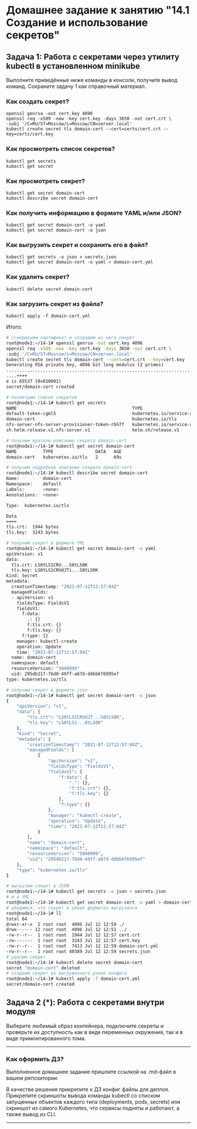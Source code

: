 # Домашнее задание к занятию "14.1 Создание и использование секретов"

## Задача 1: Работа с секретами через утилиту kubectl в установленном minikube

Выполните приведённые ниже команды в консоли, получите вывод команд. Сохраните
задачу 1 как справочный материал.

### Как создать секрет?

```
openssl genrsa -out cert.key 4096
openssl req -x509 -new -key cert.key -days 3650 -out cert.crt \
-subj '/C=RU/ST=Moscow/L=Moscow/CN=server.local'
kubectl create secret tls domain-cert --cert=certs/cert.crt --key=certs/cert.key
```

### Как просмотреть список секретов?

```
kubectl get secrets
kubectl get secret
```

### Как просмотреть секрет?

```
kubectl get secret domain-cert
kubectl describe secret domain-cert
```

### Как получить информацию в формате YAML и/или JSON?

```
kubectl get secret domain-cert -o yaml
kubectl get secret domain-cert -o json
```

### Как выгрузить секрет и сохранить его в файл?

```
kubectl get secrets -o json > secrets.json
kubectl get secret domain-cert -o yaml > domain-cert.yml
```

### Как удалить секрет?

```
kubectl delete secret domain-cert
```

### Как загрузить секрет из файла?

```
kubectl apply -f domain-cert.yml
```

Итого:
```bash
# сгнерируем сертификат и создадим из него секрет
root@node1:~/14-1# openssl genrsa -out cert.key 4096
openssl req -x509 -new -key cert.key -days 3650 -out cert.crt \
-subj '/C=RU/ST=Moscow/L=Moscow/CN=server.local'
kubectl create secret tls domain-cert --cert=cert.crt --key=cert.key
Generating RSA private key, 4096 bit long modulus (2 primes)
........................................................................++++
....++++
e is 65537 (0x010001)
secret/domain-cert created

# посмотрим список секретов
root@node1:~/14-1# kubectl get secrets
NAME                                            TYPE                                  DATA   AGE
default-token-cgml5                             kubernetes.io/service-account-token   3      45d
domain-cert                                     kubernetes.io/tls                     2      11s
nfs-server-nfs-server-provisioner-token-rbh7f   kubernetes.io/service-account-token   3      11d
sh.helm.release.v1.nfs-server.v1                helm.sh/release.v1                    1      11d

# получим краткое описание секрета domain-cert
root@node1:~/14-1# kubectl get secret domain-cert
NAME          TYPE                DATA   AGE
domain-cert   kubernetes.io/tls   2      69s

# получим подробное описание секрета domain-cert
root@node1:~/14-1# kubectl describe secret domain-cert
Name:         domain-cert
Namespace:    default
Labels:       <none>
Annotations:  <none>

Type:  kubernetes.io/tls

Data
====
tls.crt:  1944 bytes
tls.key:  3243 bytes

# получим секрет в формате YML
root@node1:~/14-1# kubectl get secret domain-cert -o yaml
apiVersion: v1
data:
  tls.crt: LS0tLS1CRU...S0tLS0K
  tls.key: LS0tLS1CRUdJTi...S0tLS0K
kind: Secret
metadata:
  creationTimestamp: "2021-07-12T12:57:04Z"
  managedFields:
  - apiVersion: v1
    fieldsType: FieldsV1
    fieldsV1:
      f:data:
        .: {}
        f:tls.crt: {}
        f:tls.key: {}
      f:type: {}
    manager: kubectl-create
    operation: Update
    time: "2021-07-12T12:57:04Z"
  name: domain-cert
  namespace: default
  resourceVersion: "5040999"
  uid: 295db217-76d0-49ff-a67d-ddbb6f6995ef
type: kubernetes.io/tls

# получим секрет в формате json
root@node1:~/14-1# kubectl get secret domain-cert -o json
{
    "apiVersion": "v1",
    "data": {
        "tls.crt": "LS0tLS1CRUdJT...S0tLS0K",
        "tls.key": "LS0tLS1...0tLS0K"
    },
    "kind": "Secret",
    "metadata": {
        "creationTimestamp": "2021-07-12T12:57:04Z",
        "managedFields": [
            {
                "apiVersion": "v1",
                "fieldsType": "FieldsV1",
                "fieldsV1": {
                    "f:data": {
                        ".": {},
                        "f:tls.crt": {},
                        "f:tls.key": {}
                    },
                    "f:type": {}
                },
                "manager": "kubectl-create",
                "operation": "Update",
                "time": "2021-07-12T12:57:04Z"
            }
        ],
        "name": "domain-cert",
        "namespace": "default",
        "resourceVersion": "5040999",
        "uid": "295db217-76d0-49ff-a67d-ddbb6f6995ef"
    },
    "type": "kubernetes.io/tls"
}

# выгрузим секрет в JSON
root@node1:~/14-1# kubectl get secrets -o json > secrets.json
# и в YML
root@node1:~/14-1# kubectl get secret domain-cert -o yaml > domain-cert.yml
# убедимся, что секрет в обоих форматах выгрузился
root@node1:~/14-1# ll
total 64
drwxr-xr-x  2 root root  4096 Jul 12 12:59 ./
drwx------ 12 root root  4096 Jul 12 12:51 ../
-rw-r--r--  1 root root  1944 Jul 12 12:57 cert.crt
-rw-------  1 root root  3243 Jul 12 12:57 cert.key
-rw-r--r--  1 root root  7413 Jul 12 12:59 domain-cert.yml
-rw-r--r--  1 root root 40389 Jul 12 12:59 secrets.json
# удалим секрет
root@node1:~/14-1# kubectl delete secret domain-cert
secret "domain-cert" deleted
# создаим секрет из выгруженного ранее конфига
root@node1:~/14-1# kubectl apply -f domain-cert.yml
secret/domain-cert created
```

## Задача 2 (*): Работа с секретами внутри модуля

Выберите любимый образ контейнера, подключите секреты и проверьте их доступность
как в виде переменных окружения, так и в виде примонтированного тома.

---

### Как оформить ДЗ?

Выполненное домашнее задание пришлите ссылкой на .md-файл в вашем репозитории.

В качестве решения прикрепите к ДЗ конфиг файлы для деплоя. Прикрепите скриншоты вывода команды kubectl со списком запущенных объектов каждого типа (deployments, pods, secrets) или скриншот из самого Kubernetes, что сервисы подняты и работают, а также вывод из CLI.

---
